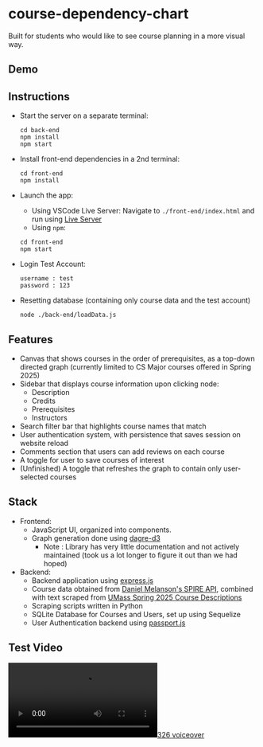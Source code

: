 # course-dependency-chart

Built for students who would like to see course planning in a more visual way.

## Demo

## Instructions

- Start the server on a separate terminal:
  ```
  cd back-end
  npm install
  npm start
  ```
- Install front-end dependencies in a 2nd terminal:
  ```
  cd front-end
  npm install
  ```
- Launch the app:

  - Using VSCode Live Server: Navigate to `./front-end/index.html` and run using [Live Server](https://marketplace.visualstudio.com/items?itemName=ritwickdey.LiveServer)
  - Using `npm`:

  ```
  cd front-end
  npm start
  ```

- Login Test Account:
  ```
  username : test
  password : 123
  ```
- Resetting database (containing only course data and the test account)
  ```
  node ./back-end/loadData.js
  ```

## Features

- Canvas that shows courses in the order of prerequisites, as a top-down directed graph
  (currently limited to CS Major courses offered in Spring 2025)
- Sidebar that displays course information upon clicking node:
  - Description
  - Credits
  - Prerequisites
  - Instructors
- Search filter bar that highlights course names that match
- User authentication system, with persistence that saves session on website reload
- Comments section that users can add reviews on each course
- A toggle for user to save courses of interest
- (Unfinished) A toggle that refreshes the graph to contain only user-selected courses

## Stack

- Frontend:
  - JavaScript UI, organized into components.
  - Graph generation done using [dagre-d3](https://github.com/dagrejs/dagre-d3)
    - Note : Library has very little documentation and not actively maintained (took us a lot longer to figure it out than we had hoped)
- Backend:
  - Backend application using [express.js](https://www.passportjs.org)
  - Course data obtained from [Daniel Melanson's SPIRE API](https://spire-api.melanson.dev/), combined with text scraped from [UMass Spring 2025 Course Descriptions](https://content.cs.umass.edu/content/spring-2025-course-descriptions?_gl=1*1bpqesh*_gcl_au*MTI1MzYxNjE3MS4xNzMwMjU0Mjkw*_ga*MTM1NzU4NTkxNi4xNzMwMjU0Mjkx*_ga_21RLS0L7EB*MTczMzg4ODk4Mi40OC4wLjE3MzM4ODg5ODIuMC4wLjA.)
  - Scraping scripts written in Python
  - SQLite Database for Courses and Users, set up using Sequelize
  - User Authentication backend using [passport.js](https://www.passportjs.org)

## Test Video

[![326 voiceover](326%20voiceover.mp4)](326%20voiceover.mp4)
